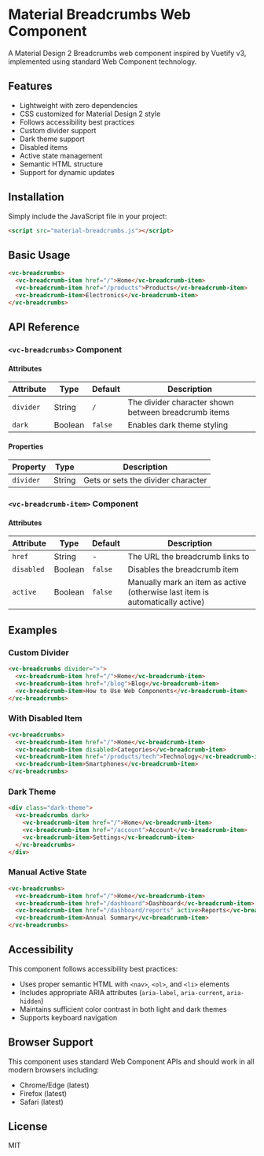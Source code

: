 # Material Breadcrumbs Web Component

A Material Design 2 Breadcrumbs web component inspired by Vuetify v3, implemented using standard Web Component technology.

## Features

- Lightweight with zero dependencies
- CSS customized for Material Design 2 style
- Follows accessibility best practices
- Custom divider support
- Dark theme support
- Disabled items
- Active state management
- Semantic HTML structure
- Support for dynamic updates

## Installation

Simply include the JavaScript file in your project:

```html
<script src="material-breadcrumbs.js"></script>
```

## Basic Usage

```html
<vc-breadcrumbs>
  <vc-breadcrumb-item href="/">Home</vc-breadcrumb-item>
  <vc-breadcrumb-item href="/products">Products</vc-breadcrumb-item>
  <vc-breadcrumb-item>Electronics</vc-breadcrumb-item>
</vc-breadcrumbs>
```

## API Reference

### `<vc-breadcrumbs>` Component

#### Attributes

| Attribute | Type | Default | Description |
|-----------|------|---------|-------------|
| `divider` | String | `/` | The divider character shown between breadcrumb items |
| `dark` | Boolean | `false` | Enables dark theme styling |

#### Properties

| Property | Type | Description |
|----------|------|-------------|
| `divider` | String | Gets or sets the divider character |

### `<vc-breadcrumb-item>` Component

#### Attributes

| Attribute | Type | Default | Description |
|-----------|------|---------|-------------|
| `href` | String | - | The URL the breadcrumb links to |
| `disabled` | Boolean | `false` | Disables the breadcrumb item |
| `active` | Boolean | `false` | Manually mark an item as active (otherwise last item is automatically active) |

## Examples

### Custom Divider

```html
<vc-breadcrumbs divider=">">
  <vc-breadcrumb-item href="/">Home</vc-breadcrumb-item>
  <vc-breadcrumb-item href="/blog">Blog</vc-breadcrumb-item>
  <vc-breadcrumb-item>How to Use Web Components</vc-breadcrumb-item>
</vc-breadcrumbs>
```

### With Disabled Item

```html
<vc-breadcrumbs>
  <vc-breadcrumb-item href="/">Home</vc-breadcrumb-item>
  <vc-breadcrumb-item disabled>Categories</vc-breadcrumb-item>
  <vc-breadcrumb-item href="/products/tech">Technology</vc-breadcrumb-item>
  <vc-breadcrumb-item>Smartphones</vc-breadcrumb-item>
</vc-breadcrumbs>
```

### Dark Theme

```html
<div class="dark-theme">
  <vc-breadcrumbs dark>
    <vc-breadcrumb-item href="/">Home</vc-breadcrumb-item>
    <vc-breadcrumb-item href="/account">Account</vc-breadcrumb-item>
    <vc-breadcrumb-item>Settings</vc-breadcrumb-item>
  </vc-breadcrumbs>
</div>
```

### Manual Active State

```html
<vc-breadcrumbs>
  <vc-breadcrumb-item href="/">Home</vc-breadcrumb-item>
  <vc-breadcrumb-item href="/dashboard">Dashboard</vc-breadcrumb-item>
  <vc-breadcrumb-item href="/dashboard/reports" active>Reports</vc-breadcrumb-item>
  <vc-breadcrumb-item>Annual Summary</vc-breadcrumb-item>
</vc-breadcrumbs>
```

## Accessibility

This component follows accessibility best practices:
- Uses proper semantic HTML with `<nav>`, `<ol>`, and `<li>` elements
- Includes appropriate ARIA attributes (`aria-label`, `aria-current`, `aria-hidden`)
- Maintains sufficient color contrast in both light and dark themes
- Supports keyboard navigation

## Browser Support

This component uses standard Web Component APIs and should work in all modern browsers including:
- Chrome/Edge (latest)
- Firefox (latest)
- Safari (latest)

## License

MIT